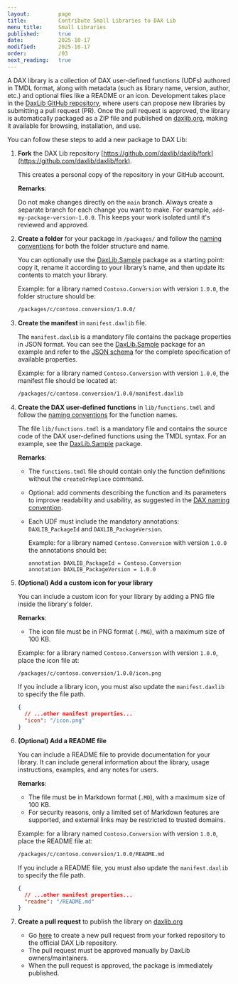 ```yaml
---
layout:         page
title:          Contribute Small Libraries to DAX Lib
menu_title:     Small Libraries
published:      true
date:           2025-10-17
modified:       2025-10-17
order:          /03
next_reading:   true
---
```


A DAX library is a collection of DAX user-defined functions (UDFs) authored in TMDL format, along with metadata (such as library name, version, author, etc.) and optional files like a README or an icon.
Development takes place in the [DaxLib GitHub repository](https://github.com/daxlib/daxlib/), where users can propose new libraries by submitting a pull request (PR).
Once the pull request is approved, the library is automatically packaged as a ZIP file and published on [daxlib.org](https://daxlib.org/), making it available for browsing, installation, and use.

You can follow these steps to add a new package to DAX Lib:

1. **Fork** the DAX Lib repository [https://github.com/daxlib/daxlib/fork](https://github.com/daxlib/daxlib/fork).
    
    This creates a personal copy of the repository in your GitHub account.
    
    **Remarks**:

    Do not make changes directly on the `main` branch. Always create a separate branch for each change you want to make. For example, `add-my-package-version-1.0.0`. This keeps your work isolated until it's reviewed and approved.

2. **Create a folder** for your package in `/packages/` and follow the [naming conventions](naming-conventions.md) for both the folder structure and name.

    You can optionally use the [DaxLib.Sample](https://github.com/daxlib/daxlib/tree/main/packages/d/daxlib.sample/0.1.6) package as a starting point: copy it, rename it according to your library’s name, and then update its contents to match your library.

    Example: for a library named `Contoso.Conversion` with version `1.0.0`, the folder structure should be:

    ```bash
    /packages/c/contoso.conversion/1.0.0/
    ```
    
3. **Create the manifest** in `manifest.daxlib` file.
    
    The `manifest.daxlib` is a mandatory file contains the package properties in JSON format. You can see the [DaxLib.Sample](https://daxlib.org/package/DaxLib.Sample/#code) package for an example and refer to the [JSON schema](https://github.com/daxlib/daxlib/blob/main/schemas/manifest/1.0.0/manifest.1.0.0.schema.json) for the complete specification of available properties.

    Example: for a library named `Contoso.Conversion` with version `1.0.0`, the manifest file should be located at:

    ```bash
    /packages/c/contoso.conversion/1.0.0/manifest.daxlib
    ```

4. **Create the DAX user-defined functions** in `lib/functions.tmdl` and follow the [naming conventions](naming-conventions.md) for the function names.

    The file `lib/functions.tmdl` is a mandatory file and contains the source code of the DAX user-defined functions using the TMDL syntax. For an example, see the [DaxLib.Sample](https://daxlib.org/package/DaxLib.Sample/#code) package.
    
    **Remarks**:
    - The `functions.tmdl` file should contain only the function definitions without the `createOrReplace` command.
    - Optional: add comments describing the function and its parameters to improve readability and usability, as suggested in the [DAX naming convention](https://docs.sqlbi.com/dax-style/dax-naming-conventions#comments).
    - Each UDF must include the mandatory annotations: `DAXLIB_PackageId` and `DAXLIB_PackageVersion`.

        Example: for a library named `Contoso.Conversion` with version `1.0.0` the annotations should be:
        
        ``` text
        annotation DAXLIB_PackageId = Contoso.Conversion
        annotation DAXLIB_PackageVersion = 1.0.0
        ```

5. **(Optional) Add a custom icon for your library**

    You can include a custom icon for your library by adding a PNG file inside the library's folder. 
    
    **Remarks**:
    - The icon file must be in PNG format (`.PNG`), with a maximum size of 100 KB.

    Example: for a library named `Contoso.Conversion` with version `1.0.0`, place the icon file at:

    ```bash
    /packages/c/contoso.conversion/1.0.0/icon.png
    ```

    If you include a library icon, you must also update the `manifest.daxlib` to specify the file path.

    ```json
    {
      // ...other manifest properties...
      "icon": "/icon.png"
    }
    ```

6. **(Optional) Add a README file**

    You can include a README file to provide documentation for your library. It can include general information about the library, usage instructions, examples, and any notes for users.
    
    **Remarks**:
    - The file must be in Markdown format (`.MD`), with a maximum size of 100 KB.
    - For security reasons, only a limited set of Markdown features are supported, and external links may be restricted to trusted domains.

    Example: for a library named `Contoso.Conversion` with version `1.0.0`, place the README file at:

    ```bash
    /packages/c/contoso.conversion/1.0.0/README.md
    ```

    If you include a README file, you must also update the `manifest.daxlib` to specify the file path.

    ```json
    {
      // ...other manifest properties...
      "readme": "/README.md"
    }
    ```

7. **Create a pull request** to publish the library on [daxlib.org](https://daxlib.org/)

    - Go [here](https://github.com/daxlib/daxlib/pull/new) to create a new pull request from your forked repository to the official DAX Lib repository.
    - The pull request must be approved manually by DaxLib owners/maintainers.
    - When the pull request is approved, the package is immediately published.
